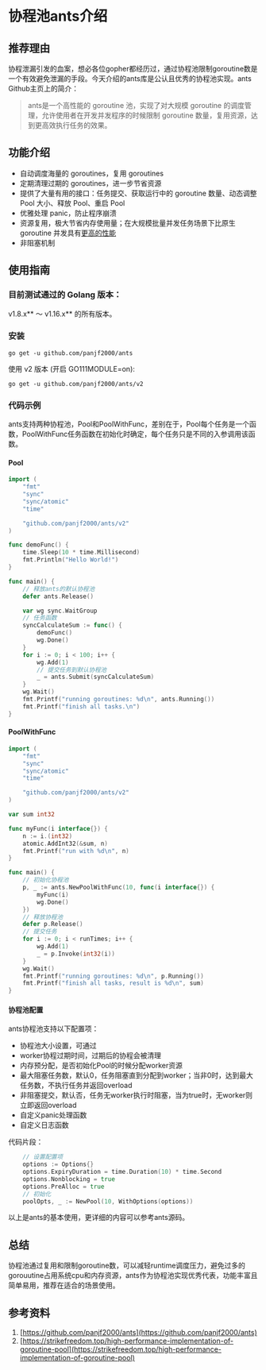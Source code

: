 # 协程池ants介绍

## 推荐理由

协程泄漏引发的血案，想必各位gopher都经历过，通过协程池限制goroutine数是一个有效避免泄漏的手段。今天介绍的ants库是公认且优秀的协程池实现。ants Github主页上的简介：
> ants是一个高性能的 goroutine 池，实现了对大规模 goroutine 的调度管理，允许使用者在开发并发程序的时候限制 goroutine 数量，复用资源，达到更高效执行任务的效果。

## 功能介绍

- 自动调度海量的 goroutines，复用 goroutines
- 定期清理过期的 goroutines，进一步节省资源
- 提供了大量有用的接口：任务提交、获取运行中的 goroutine 数量、动态调整 Pool 大小、释放 Pool、重启 Pool
- 优雅处理 panic，防止程序崩溃
- 资源复用，极大节省内存使用量；在大规模批量并发任务场景下比原生 goroutine 并发具有[更高的性能](#-性能小结)
- 非阻塞机制

## 使用指南

### 目前测试通过的 Golang 版本：

v1.8.x** ～ v1.16.x** 的所有版本。

### 安装

```shell
go get -u github.com/panjf2000/ants
```

使用 v2 版本 (开启 GO111MODULE=on):

```shell
go get -u github.com/panjf2000/ants/v2
```

### 代码示例

ants支持两种协程池，Pool和PoolWithFunc，差别在于，Pool每个任务是一个函数，PoolWithFunc任务函数在初始化时确定，每个任务只是不同的入参调用该函数。

#### Pool

```go
import (
    "fmt"
    "sync"
    "sync/atomic"
    "time"

    "github.com/panjf2000/ants/v2"
)

func demoFunc() {
    time.Sleep(10 * time.Millisecond)
    fmt.Println("Hello World!")
}

func main() {
    // 释放ants的默认协程池
    defer ants.Release()

    var wg sync.WaitGroup
    // 任务函数
    syncCalculateSum := func() {
        demoFunc()
        wg.Done()
    }
    for i := 0; i < 100; i++ {
        wg.Add(1)
        // 提交任务到默认协程池
        _ = ants.Submit(syncCalculateSum)
    }
    wg.Wait()
    fmt.Printf("running goroutines: %d\n", ants.Running())
    fmt.Printf("finish all tasks.\n")
}
```

#### PoolWithFunc

```go
import (
    "fmt"
    "sync"
    "sync/atomic"
    "time"

    "github.com/panjf2000/ants/v2"
)

var sum int32

func myFunc(i interface{}) {
    n := i.(int32)
    atomic.AddInt32(&sum, n)
    fmt.Printf("run with %d\n", n)
}

func main() {
    // 初始化协程池
    p, _ := ants.NewPoolWithFunc(10, func(i interface{}) {
        myFunc(i)
        wg.Done()
    })
    // 释放协程池
    defer p.Release()
    // 提交任务
    for i := 0; i < runTimes; i++ {
        wg.Add(1)
        _ = p.Invoke(int32(i))
    }
    wg.Wait()
    fmt.Printf("running goroutines: %d\n", p.Running())
    fmt.Printf("finish all tasks, result is %d\n", sum)
}
```

#### 协程池配置

ants协程池支持以下配置项：
- 协程池大小设置，可通过
- worker协程过期时间，过期后的协程会被清理
- 内存预分配，是否初始化Pool的时候分配worker资源
- 最大阻塞任务数，默认0，任务阻塞直到分配到worker；当非0时，达到最大任务数，不执行任务并返回overload
- 非阻塞提交，默认否，任务无worker执行时阻塞，当为true时，无worker则立即返回overload
- 自定义panic处理函数
- 自定义日志函数

代码片段：

```go
    // 设置配置项
    options := Options{}
	options.ExpiryDuration = time.Duration(10) * time.Second
	options.Nonblocking = true
	options.PreAlloc = true
    // 初始化
	poolOpts, _ := NewPool(10, WithOptions(options))

```

以上是ants的基本使用，更详细的内容可以参考ants源码。

## 总结

协程池通过复用和限制goroutine数，可以减轻runtime调度压力，避免过多的gorouutine占用系统cpu和内存资源，ants作为协程池实现优秀代表，功能丰富且简单易用，推荐在适合的场景使用。

## 参考资料

1. [https://github.com/panjf2000/ants](https://github.com/panjf2000/ants)
2. [https://strikefreedom.top/high-performance-implementation-of-goroutine-pool](https://strikefreedom.top/high-performance-implementation-of-goroutine-pool)